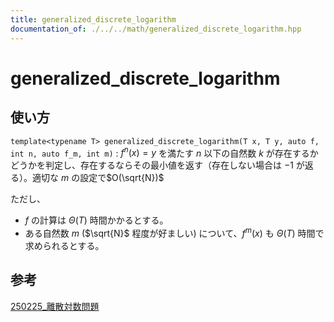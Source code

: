 ```yaml
---
title: generalized_discrete_logarithm
documentation_of: ./../../math/generalized_discrete_logarithm.hpp
---
```


# generalized_discrete_logarithm

## 使い方

``template<typename T> generalized_discrete_logarithm(T x, T y, auto f, int n, auto f_m, int m)`` : $f^n(x) = y$ を満たす $n$ 以下の自然数 $k$ が存在するかどうかを判定し、存在するならその最小値を返す（存在しない場合は $-1$ が返る）。適切な $m$ の設定で$O(\sqrt{N})$

ただし、
- $f$ の計算は $\Theta(T)$ 時間かかるとする。
- ある自然数 $m$ ($\sqrt{N}$ 程度が好ましい) について、$f^m(x)$ も $\Theta(T)$ 時間で求められるとする。

## 参考

[250225_離散対数問題](https://acompany-ac.notion.site/250225_-1a4269d8558680a8bcbef0b561d04a41)
